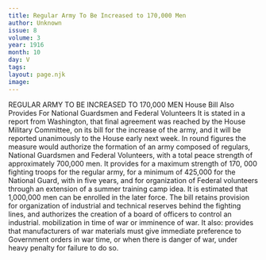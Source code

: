 ```yaml
---
title: Regular Army To Be Increased to 170,000 Men
author: Unknown
issue: 8
volume: 3
year: 1916
month: 10
day: V
tags:
layout: page.njk
image:
---
```

REGULAR ARMY TO BE INCREASED TO 170,000 MEN    House Bill Also Provides For National Guardsmen and Federal Volunteers       It is stated in a report from Washington, that final agreement was reached by the House Military Committee, on its bill for the increase of the army, and it will be reported unanimously to the House early next week. In round figures the measure would authorize the formation of an army composed of regulars, National Guardsmen and Federal Volunteers, with a total peace strength of approximately 700,000 men.       It provides for a maximum strength of 170, 000 fighting troops for the regular army, for a minimum of 425,000 for the National Guard, with in five years, and for organization of Federal volunteers through an extension of a summer training camp idea. It is estimated that 1,000,000 men can be enrolled in the later force.       The bill retains provision for organization of industrial and technical reserves behind the fighting lines, and authorizes the creation of a board of officers to control an industrial. mobilization in time of war or imminence of war.       It also: provides that manufacturers of war materials must give immediate preference to Government orders in war time, or when there is danger of war, under heavy penalty for failure to do so.


